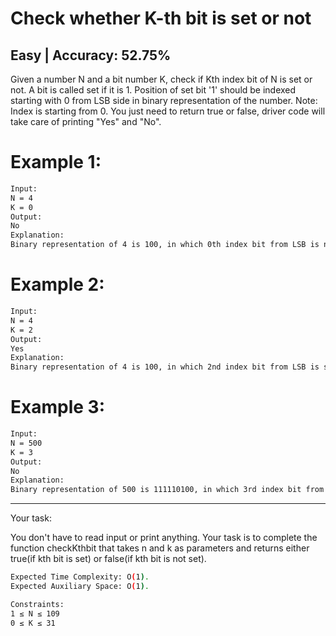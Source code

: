# Check whether K-th bit is set or not

## Easy  |  Accuracy: 52.75%

<p>Given a number N and a bit number K, check if Kth index bit of N is set or not. A bit is called set if it is 1. Position of set bit '1' should be indexed starting with 0 from LSB side in binary representation of the number.
Note: Index is starting from 0. You just need to return true or false, driver code will take care of printing "Yes" and "No".</p>


# Example 1:

```bash
Input: 
N = 4
K = 0
Output: 
No
Explanation: 
Binary representation of 4 is 100, in which 0th index bit from LSB is not set. So, return false.
```

# Example 2:

```bash
Input: 
N = 4
K = 2
Output: 
Yes
Explanation: 
Binary representation of 4 is 100, in which 2nd index bit from LSB is set. So, return true.
```

# Example 3:

```bash
Input: 
N = 500
K = 3
Output: 
No
Explanation: 
Binary representation of 500 is 111110100, in which 3rd index bit from LSB is not set. So, return false.
```

<hr>

<p>Your task:</p>
<p>You don't have to read input or print anything. Your task is to complete the function checkKthbit that takes n and k as parameters and returns either true(if kth bit is set) or false(if kth bit is not set).</p>


```bash
Expected Time Complexity: O(1).
Expected Auxiliary Space: O(1).

Constraints:
1 ≤ N ≤ 109
0 ≤ K ≤ 31
```